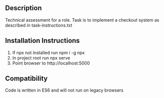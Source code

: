## Description

Technical assessment for a role.
Task is to implement a checkout system as described in task-instructions.txt

## Installation Instructions

1. If npx not installed run npm i -g npx
2. In project root run npx serve
3. Point browser to http://localhost:5000

## Compatibility

Code is written in ES6 and will not run on legacy browsers
